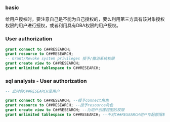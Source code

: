 ### basic

给用户授权时，要注意自己是不能为自己授权的，要么利用第三方具有该对象授权权限的用户进行授权，或者利用具有DBA权限的用户授权。

### User authorization

```sql
grant connect to C##RESEARCH;
grant resource to C##RESEARCH;
-- Grant/Revoke system privileges 授予/撤消系统权限
grant create view to C##RESEARCH;
grant unlimited tablespace to C##RESEARCH;
```

### sql analysis - User authorization

```sql
-- 此时的C##RESEARCH是用户

grant connect to C##RESEARCH; --授予connect角色
grant resource to C##RESEARCH; --授予resource角色
grant create view to C##RESEARCH; --为用户创建视图的权限
grant unlimited tablespace to C##RESEARCH; --不对C##RESEARCH用户作配额限制
```

